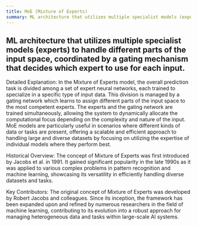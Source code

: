 ```yaml
---
title: MoE (Mixture of Experts)
summary: ML architecture that utilizes multiple specialist models (experts) to handle different parts of the input space, coordinated by a gating mechanism that decides which expert to use for each input.
---
```

## ML architecture that utilizes multiple specialist models (experts) to handle different parts of the input space, coordinated by a gating mechanism that decides which expert to use for each input.

Detailed Explanation:
In the Mixture of Experts model, the overall prediction task is divided among a set of expert neural networks, each trained to specialize in a specific type of input data. This division is managed by a gating network which learns to assign different parts of the input space to the most competent experts. The experts and the gating network are trained simultaneously, allowing the system to dynamically allocate the computational focus depending on the complexity and nature of the input. MoE models are particularly useful in scenarios where different kinds of data or tasks are present, offering a scalable and efficient approach to handling large and diverse datasets by focusing on utilizing the expertise of individual models where they perform best.

Historical Overview:
The concept of Mixture of Experts was first introduced by Jacobs et al. in 1991. It gained significant popularity in the late 1990s as it was applied to various complex problems in pattern recognition and machine learning, showcasing its versatility in efficiently handling diverse datasets and tasks.

Key Contributors:
The original concept of Mixture of Experts was developed by Robert Jacobs and colleagues. Since its inception, the framework has been expanded upon and refined by numerous researchers in the field of machine learning, contributing to its evolution into a robust approach for managing heterogeneous data and tasks within large-scale AI systems.